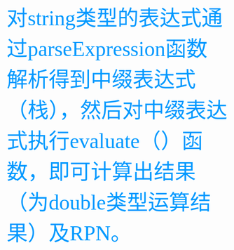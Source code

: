 <font color=#0099ff size=7 face="黑体">对string类型的表达式通过parseExpression函数解析得到中缀表达式（栈），然后对中缀表达式执行evaluate（）函数，即可计算出结果（为double类型运算结果）及RPN。</font>
